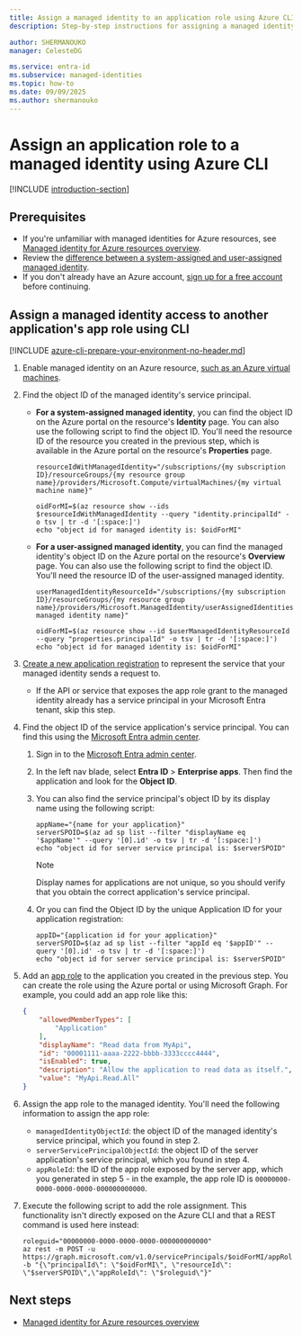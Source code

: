 ```yaml
---
title: Assign a managed identity to an application role using Azure CLI
description: Step-by-step instructions for assigning a managed identity access to another application's role using Azure CLI.

author: SHERMANOUKO
manager: CelesteDG

ms.service: entra-id
ms.subservice: managed-identities
ms.topic: how-to
ms.date: 09/09/2025
ms.author: shermanouko
---
```


# Assign an application role to a managed identity using Azure CLI

[!INCLUDE [introduction-section](./includes/assign-app-role-to-managed-identity-intro.md)]

## Prerequisites

- If you're unfamiliar with managed identities for Azure resources, see [Managed identity for Azure resources overview](./overview.md). 
- Review the [difference between a system-assigned and user-assigned managed identity](/azure/logic-apps/authenticate-with-managed-identity).
- If you don't already have an Azure account, [sign up for a free account](https://azure.microsoft.com/pricing/purchase-options/azure-account?cid=msft_learn) before continuing.

## Assign a managed identity access to another application's app role using CLI

[!INCLUDE [azure-cli-prepare-your-environment-no-header.md](~/../docs/reusable-content/azure-cli/azure-cli-prepare-your-environment-no-header.md)]

1. Enable managed identity on an Azure resource, [such as an Azure virtual machines](~/identity/managed-identities-azure-resources/how-to-configure-managed-identities.md).

1. Find the object ID of the managed identity's service principal.

   - **For a system-assigned managed identity**, you can find the object ID on the Azure portal on the resource's **Identity** page. You can also use the following script to find the object ID. You'll need the resource ID of the resource you created in the previous step, which is available in the Azure portal on the resource's **Properties** page.

        ```azurecli
        resourceIdWithManagedIdentity="/subscriptions/{my subscription ID}/resourceGroups/{my resource group name}/providers/Microsoft.Compute/virtualMachines/{my virtual machine name}"
        
        oidForMI=$(az resource show --ids $resourceIdWithManagedIdentity --query "identity.principalId" -o tsv | tr -d '[:space:]')
        echo "object id for managed identity is: $oidForMI"
        ```

    - **For a user-assigned managed identity**, you can find the managed identity's object ID on the Azure portal on the resource's **Overview** page. You can also use the following script to find the object ID. You'll need the resource ID of the user-assigned managed identity.

        ```azurecli
        userManagedIdentityResourceId="/subscriptions/{my subscription ID}/resourceGroups/{my resource group name}/providers/Microsoft.ManagedIdentity/userAssignedIdentities/{my managed identity name}"
        
        oidForMI=$(az resource show --id $userManagedIdentityResourceId --query "properties.principalId" -o tsv | tr -d '[:space:]')
        echo "object id for managed identity is: $oidForMI"
        ```

1. [Create a new application registration](/entra/identity-platform/quickstart-register-app) to represent the service that your managed identity sends a request to.
   -  If the API or service that exposes the app role grant to the managed identity already has a service principal in your Microsoft Entra tenant, skip this step.

1. Find the object ID of the service application's service principal. You can find this using the [Microsoft Entra admin center](https://entra.microsoft.com/). 
   1. Sign in to the [Microsoft Entra admin center](https://entra.microsoft.com/). 
   1. In the left nav blade, select **Entra ID** > **Enterprise apps**. Then find the application and look for the **Object ID**.  
   1. You can also find the service principal's object ID by its display name using the following script:

        ```azurecli
        appName="{name for your application}"
        serverSPOID=$(az ad sp list --filter "displayName eq '$appName'" --query '[0].id' -o tsv | tr -d '[:space:]')
        echo "object id for server service principal is: $serverSPOID"
        ```

        > [!NOTE]
        > Display names for applications are not unique, so you should verify that you obtain the correct application's service principal.

    1. Or you can find the Object ID by the unique Application ID for your application registration:

        ```azurecli
        appID="{application id for your application}"
        serverSPOID=$(az ad sp list --filter "appId eq '$appID'" --query '[0].id' -o tsv | tr -d '[:space:]')
        echo "object id for server service principal is: $serverSPOID"
        ```

1. Add an [app role](~/identity-platform/howto-add-app-roles-in-apps.md) to the application you created in the previous step. You can create the role using the Azure portal or using Microsoft Graph. For example, you could add an app role like this:

    ```json
    {
        "allowedMemberTypes": [
            "Application"
        ],
        "displayName": "Read data from MyApi",
        "id": "00001111-aaaa-2222-bbbb-3333cccc4444",
        "isEnabled": true,
        "description": "Allow the application to read data as itself.",
        "value": "MyApi.Read.All"
    }
    ```

1. Assign the app role to the managed identity. You'll need the following information to assign the app role:
    - `managedIdentityObjectId`: the object ID of the managed identity's service principal, which you found in step 2.
    - `serverServicePrincipalObjectId`: the object ID of the server application's service principal, which you found in step 4.
    - `appRoleId`: the ID of the app role exposed by the server app, which you generated in step 5 - in the example, the app role ID is `00000000-0000-0000-0000-000000000000`.
   
1. Execute the following script to add the role assignment. This functionality isn't directly exposed on the Azure CLI and that a REST command is used here instead:

    ```azurecli
    roleguid="00000000-0000-0000-0000-000000000000"
    az rest -m POST -u https://graph.microsoft.com/v1.0/servicePrincipals/$oidForMI/appRoleAssignments -b "{\"principalId\": \"$oidForMI\", \"resourceId\": \"$serverSPOID\",\"appRoleId\": \"$roleguid\"}"
    ```

## Next steps

- [Managed identity for Azure resources overview](./overview.md)
